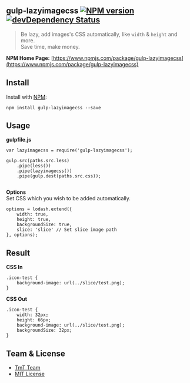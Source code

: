 ## gulp-lazyimagecss [![NPM version](https://badge.fury.io/js/gulp-lazyimagecss.png)](http://badge.fury.io/js/gulp-lazyimagecss) [![devDependency Status](https://david-dm.org/weixin/gulp-lazyimagecss/dev-status.png?theme=shields.io)](https://david-dm.org/weixin/gulp-lazyimagecss#info=devDependencies)

> Be lazy, add images's CSS automatically, like `width` & `height` and more.    
> Save time, make money.

**NPM Home Page:** [https://www.npmjs.com/package/gulp-lazyimagecss](https://www.npmjs.com/package/gulp-lazyimagecss)

## Install

Install with [NPM](https://npmjs.org/):

```
npm install gulp-lazyimagecss --save
```

## Usage

**gulpfile.js**

```
var lazyimagecss = require('gulp-lazyimagecss');

gulp.src(paths.src.less)
    .pipe(less())
    .pipe(lazyimagecss())
    .pipe(gulp.dest(paths.src.css));
        	
```

**Options**  
Set CSS which you wish to be added automatically.

```
options = lodash.extend({
    width: true,
    height: true,
    backgroundSize: true, 
    slice: 'slice' // Set slice image path
}, options);
```

## Result

**CSS In**


```
.icon-test {
	background-image: url(../slice/test.png);
}
```

**CSS Out**

```
.icon-test {
	width: 32px;
	height: 66px;
	background-image: url(../slice/test.png);
	backgroundSize: 32px;
}
```

## Team & License

* [TmT Team](https://github.com/orgs/TmT/people)
* [MIT License](http://en.wikipedia.org/wiki/MIT_License)
